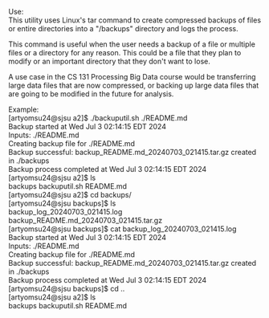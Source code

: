 Use:<br>
This utility uses Linux's tar command to create compressed backups of files or entire directories into a "/backups" directory and logs the process.

This command is useful when the user needs a backup of a file or multiple files or a directory for any reason. This could be a file that they plan to modify or an important directory that they don't want to lose.

A use case in the CS 131 Processing Big Data course would be transferring large data files that are now compressed, or backing up large data files that are going to be modified in the future for analysis.

Example:<br>
[artyomsu24@sjsu a2]$ ./backuputil.sh ./README.md<br>
Backup started at Wed Jul 3 02:14:15 EDT 2024<br>
Inputs: ./README.md<br>
Creating backup file for ./README.md<br>
Backup successful: backup_README.md_20240703_021415.tar.gz created in ./backups<br>
Backup process completed at Wed Jul 3 02:14:15 EDT 2024<br>
[artyomsu24@sjsu a2]$ ls<br>
backups backuputil.sh README.md<br>
[artyomsu24@sjsu a2]$ cd backups/<br>
[artyomsu24@sjsu backups]$ ls<br>
backup_log_20240703_021415.log backup_README.md_20240703_021415.tar.gz<br>
[artyomsu24@sjsu backups]$ cat backup_log_20240703_021415.log<br>
Backup started at Wed Jul 3 02:14:15 EDT 2024<br>
Inputs: ./README.md<br>
Creating backup file for ./README.md<br>
Backup successful: backup_README.md_20240703_021415.tar.gz created in ./backups<br>
Backup process completed at Wed Jul 3 02:14:15 EDT 2024<br>
[artyomsu24@sjsu backups]$ cd ..<br>
[artyomsu24@sjsu a2]$ ls<br>
backups backuputil.sh README.md<br>
